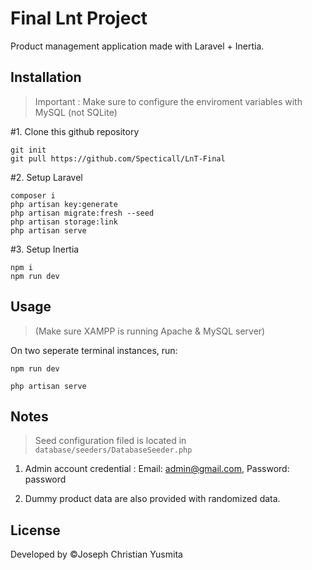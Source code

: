 
# Final Lnt Project

Product management application made with Laravel + Inertia.

## Installation
> Important : Make sure to configure the enviroment variables with MySQL (not SQLite)

#1.  Clone this github repository
```
git init
git pull https://github.com/Specticall/LnT-Final
```

#2. Setup Laravel
```
composer i
php artisan key:generate
php artisan migrate:fresh --seed
php artisan storage:link
php artisan serve
```

#3. Setup Inertia
```
npm i
npm run dev
```

## Usage
> (Make sure XAMPP is running Apache & MySQL server)

On two seperate terminal instances, run:

```
npm run dev
```
```
php artisan serve
```


## Notes

> Seed configuration filed is located in `database/seeders/DatabaseSeeder.php`

1. Admin account credential :
   Email: admin@gmail.com,
   Password: password
   
2. Dummy product data are also provided with randomized data.

## License

Developed by ©Joseph Christian Yusmita
